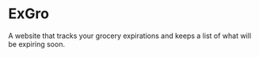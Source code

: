 # ExGro
A website that tracks your grocery expirations and keeps a list of what will be expiring soon.
